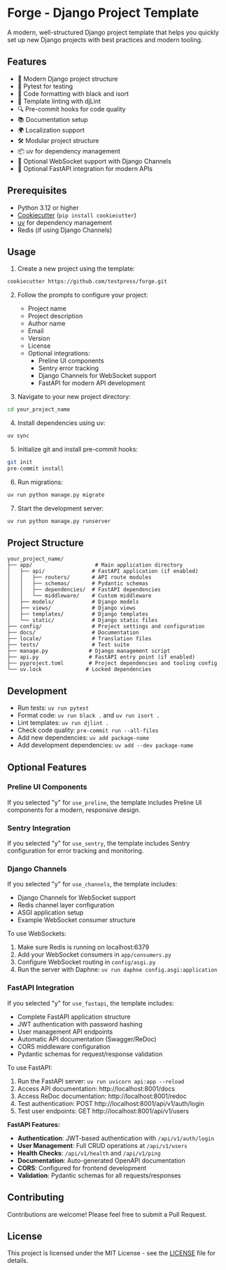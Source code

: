 # Forge - Django Project Template

A modern, well-structured Django project template that helps you quickly set up new Django projects with best practices and modern tooling.

## Features

- 🚀 Modern Django project structure
- 🧪 Pytest for testing
- 🎨 Code formatting with black and isort
- 📝 Template linting with djLint
- 🔍 Pre-commit hooks for code quality
- 📚 Documentation setup
- 🌍 Localization support
- 🛠️ Modular project structure
- 📦 uv for dependency management
- 🔄 Optional WebSocket support with Django Channels
- 🚀 Optional FastAPI integration for modern APIs

## Prerequisites

- Python 3.12 or higher
- [Cookiecutter](https://cookiecutter.readthedocs.io/) (`pip install cookiecutter`)
- [uv](https://docs.astral.sh/uv/) for dependency management
- Redis (if using Django Channels)

## Usage

1. Create a new project using the template:

```bash
cookiecutter https://github.com/testpress/forge.git
```

2. Follow the prompts to configure your project:
   - Project name
   - Project description
   - Author name
   - Email
   - Version
   - License
   - Optional integrations:
     - Preline UI components
     - Sentry error tracking
     - Django Channels for WebSocket support
     - FastAPI for modern API development

3. Navigate to your new project directory:
```bash
cd your_project_name
```

4. Install dependencies using uv:
```bash
uv sync
```

5. Initialize git and install pre-commit hooks:
```bash
git init
pre-commit install
```

6. Run migrations:
```bash
uv run python manage.py migrate
```

7. Start the development server:
```bash
uv run python manage.py runserver
```

## Project Structure

```
your_project_name/
├── app/                    # Main application directory
│   ├── api/               # FastAPI application (if enabled)
│   │   ├── routers/       # API route modules
│   │   ├── schemas/       # Pydantic schemas
│   │   ├── dependencies/  # FastAPI dependencies
│   │   └── middleware/    # Custom middleware
│   ├── models/            # Django models
│   ├── views/             # Django views
│   ├── templates/         # Django templates
│   └── static/            # Django static files
├── config/                # Project settings and configuration
├── docs/                  # Documentation
├── locale/                # Translation files
├── tests/                 # Test suite
├── manage.py             # Django management script
├── api.py                # FastAPI entry point (if enabled)
├── pyproject.toml        # Project dependencies and tooling config
└── uv.lock              # Locked dependencies
```

## Development

- Run tests: `uv run pytest`
- Format code: `uv run black .` and `uv run isort .`
- Lint templates: `uv run djlint .`
- Check code quality: `pre-commit run --all-files`
- Add new dependencies: `uv add package-name`
- Add development dependencies: `uv add --dev package-name`

## Optional Features

### Preline UI Components
If you selected "y" for `use_preline`, the template includes Preline UI components for a modern, responsive design.

### Sentry Integration
If you selected "y" for `use_sentry`, the template includes Sentry configuration for error tracking and monitoring.

### Django Channels
If you selected "y" for `use_channels`, the template includes:
- Django Channels for WebSocket support
- Redis channel layer configuration
- ASGI application setup
- Example WebSocket consumer structure

To use WebSockets:
1. Make sure Redis is running on localhost:6379
2. Add your WebSocket consumers in `app/consumers.py`
3. Configure WebSocket routing in `config/asgi.py`
4. Run the server with Daphne: `uv run daphne config.asgi:application`

### FastAPI Integration
If you selected "y" for `use_fastapi`, the template includes:
- Complete FastAPI application structure
- JWT authentication with password hashing
- User management API endpoints
- Automatic API documentation (Swagger/ReDoc)
- CORS middleware configuration
- Pydantic schemas for request/response validation

To use FastAPI:
1. Run the FastAPI server: `uv run uvicorn api:app --reload`
2. Access API documentation: http://localhost:8001/docs
3. Access ReDoc documentation: http://localhost:8001/redoc
4. Test authentication: POST http://localhost:8001/api/v1/auth/login
5. Test user endpoints: GET http://localhost:8001/api/v1/users

**FastAPI Features:**
- **Authentication**: JWT-based authentication with `/api/v1/auth/login`
- **User Management**: Full CRUD operations at `/api/v1/users`
- **Health Checks**: `/api/v1/health` and `/api/v1/ping`
- **Documentation**: Auto-generated OpenAPI documentation
- **CORS**: Configured for frontend development
- **Validation**: Pydantic schemas for all requests/responses

## Contributing

Contributions are welcome! Please feel free to submit a Pull Request.

## License

This project is licensed under the MIT License - see the [LICENSE](LICENSE) file for details.